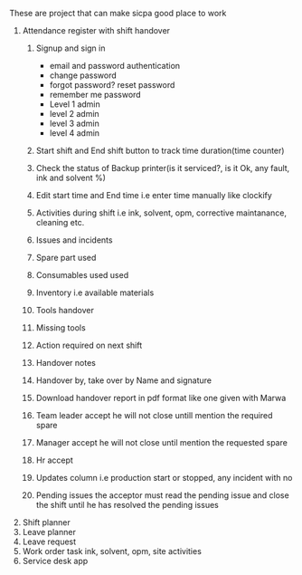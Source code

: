 These are project that can make sicpa good place to work
1. Attendance register with shift handover
     1. Signup and sign in
        - email and password authentication
        - change password
        - forgot password? reset password
        - remember me password
        - Level 1 admin
        - level 2 admin
        - level 3 admin
        - level 4 admin 
       
     2. Start shift and End shift button to track time duration(time counter)
     3. Check the status of Backup printer(is it serviced?, is it Ok, any fault, ink and solvent %)
     4. Edit start time and End time i.e enter time manually like clockify
     5. Activities during shift i.e ink, solvent, opm, corrective maintanance, cleaning etc.
     6. Issues and incidents
     7. Spare part used
     8. Consumables used used
     9. Inventory i.e available materials
     10. Tools handover
     11. Missing tools
     12. Action required on next shift 
     13. Handover notes 
     14. Handover by, take over by Name and signature
     15. Download handover report in pdf format like one given with Marwa
     16. Team leader accept he will not close untill mention the required spare
     17. Manager accept he will not close until mention the requested spare
     18. Hr accept 
     19. Updates column i.e production start or stopped, any incident with no 
     20. Pending issues the acceptor must read the pending issue and close the shift until he has resolved the pending issues
2. Shift planner
3. Leave planner 
4. Leave request
5. Work order task ink, solvent, opm, site activities
6. Service desk app
